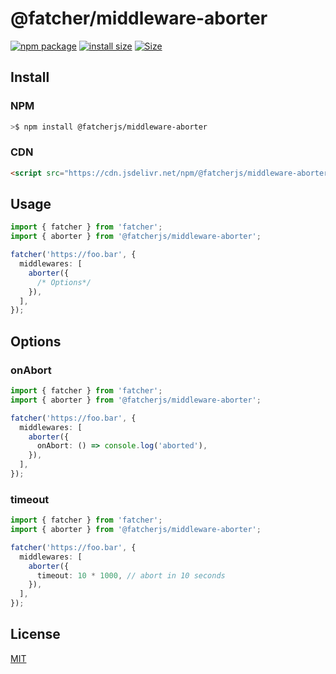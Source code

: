 # @fatcher/middleware-aborter

<a href="https://npmjs.com/package/@fatcherjs/middleware-aborter"><img src="https://img.shields.io/npm/v/@fatcherjs/middleware-aborter.svg" alt="npm package"></a>
[![install size](https://packagephobia.com/badge?p=@fatcherjs/middleware-aborter)](https://packagephobia.com/result?p=@fatcherjs/middleware-aborter)
<a href="https://unpkg.com/@fatcherjs/middleware-aborter"><img alt="Size" src="https://img.badgesize.io/https://unpkg.com/@fatcherjs/middleware-aborter"></a>

## Install

### NPM

```bash
>$ npm install @fatcherjs/middleware-aborter
```

### CDN

```html
<script src="https://cdn.jsdelivr.net/npm/@fatcherjs/middleware-aborter/dist/index.min.js"></script>
```

## Usage

```ts
import { fatcher } from 'fatcher';
import { aborter } from '@fatcherjs/middleware-aborter';

fatcher('https://foo.bar', {
  middlewares: [
    aborter({
      /* Options*/
    }),
  ],
});
```

## Options

### onAbort

```ts
import { fatcher } from 'fatcher';
import { aborter } from '@fatcherjs/middleware-aborter';

fatcher('https://foo.bar', {
  middlewares: [
    aborter({
      onAbort: () => console.log('aborted'),
    }),
  ],
});
```

### timeout

```ts
import { fatcher } from 'fatcher';
import { aborter } from '@fatcherjs/middleware-aborter';

fatcher('https://foo.bar', {
  middlewares: [
    aborter({
      timeout: 10 * 1000, // abort in 10 seconds
    }),
  ],
});
```

## License

[MIT](https://github.com/fanhaoyuan/fatcher/blob/master/LICENSE)
